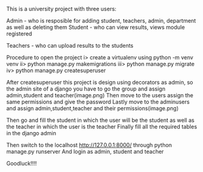 This is a university project with three users:

Admin - who is resposible for adding student, teachers, admin, department as well as deleting them
Student - who can view results, views module registered

Teachers - who can upload results to the students

Procedure to open the project
i> create a virtualenv using python -m venv venv
ii> python manage.py makemigrations
iii> python manage.py migrate
iv> python manage.py createsuperuser

After createsuperuser this project is design using decorators as admin, so the admin site of a django you have to go the group and assign admin,student and teacher(image.png)
Then move to the users assign the same permissions and give the password
Lastly move to the adminusers and assign admin,student,teacher and their permissions(image.png)

Then go and fill the student in which the user will be the student as well as the teacher in which the user is the teacher
Finally fill all the required tables in the django admin

Then switch to the localhost http://127.0.0.1:8000/ through python manage.py runserver
And login as admin, student and teacher

Goodluck!!!!
